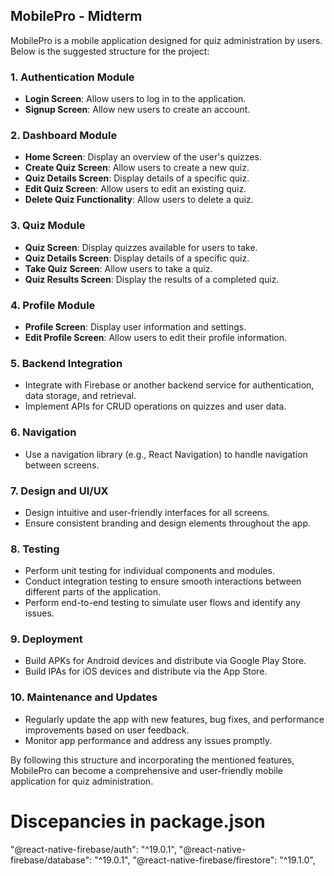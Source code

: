 ## MobilePro - Midterm

MobilePro is a mobile application designed for quiz administration by users. Below is the suggested structure for the project:

### 1. Authentication Module
- **Login Screen**: Allow users to log in to the application.
- **Signup Screen**: Allow new users to create an account.

### 2. Dashboard Module
- **Home Screen**: Display an overview of the user's quizzes.
- **Create Quiz Screen**: Allow users to create a new quiz.
- **Quiz Details Screen**: Display details of a specific quiz.
- **Edit Quiz Screen**: Allow users to edit an existing quiz.
- **Delete Quiz Functionality**: Allow users to delete a quiz.

### 3. Quiz Module
- **Quiz Screen**: Display quizzes available for users to take.
- **Quiz Details Screen**: Display details of a specific quiz.
- **Take Quiz Screen**: Allow users to take a quiz.
- **Quiz Results Screen**: Display the results of a completed quiz.

### 4. Profile Module
- **Profile Screen**: Display user information and settings.
- **Edit Profile Screen**: Allow users to edit their profile information.

### 5. Backend Integration
- Integrate with Firebase or another backend service for authentication, data storage, and retrieval.
- Implement APIs for CRUD operations on quizzes and user data.

### 6. Navigation
- Use a navigation library (e.g., React Navigation) to handle navigation between screens.

### 7. Design and UI/UX
- Design intuitive and user-friendly interfaces for all screens.
- Ensure consistent branding and design elements throughout the app.

### 8. Testing
- Perform unit testing for individual components and modules.
- Conduct integration testing to ensure smooth interactions between different parts of the application.
- Perform end-to-end testing to simulate user flows and identify any issues.

### 9. Deployment
- Build APKs for Android devices and distribute via Google Play Store.
- Build IPAs for iOS devices and distribute via the App Store.

### 10. Maintenance and Updates
- Regularly update the app with new features, bug fixes, and performance improvements based on user feedback.
- Monitor app performance and address any issues promptly.

By following this structure and incorporating the mentioned features, MobilePro can become a comprehensive and user-friendly mobile application for quiz administration.

Discepancies in package.json
============================

"@react-native-firebase/auth": "^19.0.1",
"@react-native-firebase/database": "^19.0.1",
"@react-native-firebase/firestore": "^19.1.0",